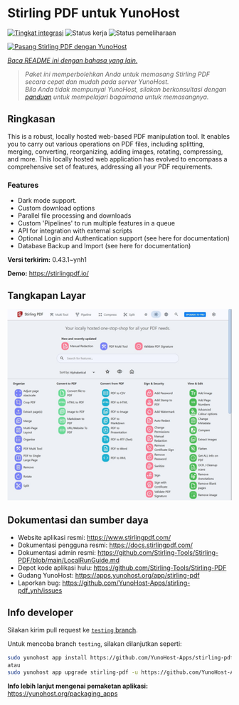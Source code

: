 <!--
N.B.: README ini dibuat secara otomatis oleh <https://github.com/YunoHost/apps/tree/master/tools/readme_generator>
Ini TIDAK boleh diedit dengan tangan.
-->

# Stirling PDF untuk YunoHost

[![Tingkat integrasi](https://apps.yunohost.org/badge/integration/stirling-pdf)](https://ci-apps.yunohost.org/ci/apps/stirling-pdf/)
![Status kerja](https://apps.yunohost.org/badge/state/stirling-pdf)
![Status pemeliharaan](https://apps.yunohost.org/badge/maintained/stirling-pdf)

[![Pasang Stirling PDF dengan YunoHost](https://install-app.yunohost.org/install-with-yunohost.svg)](https://install-app.yunohost.org/?app=stirling-pdf)

*[Baca README ini dengan bahasa yang lain.](./ALL_README.md)*

> *Paket ini memperbolehkan Anda untuk memasang Stirling PDF secara cepat dan mudah pada server YunoHost.*  
> *Bila Anda tidak mempunyai YunoHost, silakan berkonsultasi dengan [panduan](https://yunohost.org/install) untuk mempelajari bagaimana untuk memasangnya.*

## Ringkasan

This is a robust, locally hosted web-based PDF manipulation tool. It enables you to carry out various operations on PDF files, including splitting, merging, converting, reorganizing, adding images, rotating, compressing, and more. This locally hosted web application has evolved to encompass a comprehensive set of features, addressing all your PDF requirements.

### Features

- Dark mode support.
- Custom download options
- Parallel file processing and downloads
- Custom 'Pipelines' to run multiple features in a queue
- API for integration with external scripts
- Optional Login and Authentication support (see here for documentation)
- Database Backup and Import (see here for documentation)


**Versi terkirim:** 0.43.1~ynh1

**Demo:** <https://stirlingpdf.io/>

## Tangkapan Layar

![Tangkapan Layar pada Stirling PDF](./doc/screenshots/screenshot.jpg)

## Dokumentasi dan sumber daya

- Website aplikasi resmi: <https://www.stirlingpdf.com/>
- Dokumentasi pengguna resmi: <https://docs.stirlingpdf.com/>
- Dokumentasi admin resmi: <https://github.com/Stirling-Tools/Stirling-PDF/blob/main/LocalRunGuide.md>
- Depot kode aplikasi hulu: <https://github.com/Stirling-Tools/Stirling-PDF>
- Gudang YunoHost: <https://apps.yunohost.org/app/stirling-pdf>
- Laporkan bug: <https://github.com/YunoHost-Apps/stirling-pdf_ynh/issues>

## Info developer

Silakan kirim pull request ke [`testing` branch](https://github.com/YunoHost-Apps/stirling-pdf_ynh/tree/testing).

Untuk mencoba branch `testing`, silakan dilanjutkan seperti:

```bash
sudo yunohost app install https://github.com/YunoHost-Apps/stirling-pdf_ynh/tree/testing --debug
atau
sudo yunohost app upgrade stirling-pdf -u https://github.com/YunoHost-Apps/stirling-pdf_ynh/tree/testing --debug
```

**Info lebih lanjut mengenai pemaketan aplikasi:** <https://yunohost.org/packaging_apps>
